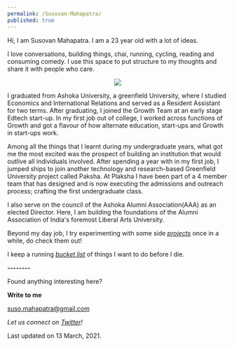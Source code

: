 ```yaml
---
permalink: /Susovan-Mahapatra/
published: true
---
```

Hi, I am Susovan Mahapatra. I am a 23 year old with a lot of ideas. 

I love conversations, building things, chai, running, cycling, reading and consuming comedy. I use this space to put structure to my thoughts and share it with people who care.

<p align="center">
  <img class="img-responsive" src="https://i.ibb.co/gSx7tPz/IMG-20210224-103403.jpg">
</p>

I graduated from Ashoka University, a greenfield University, where I studied Economics and International Relations and served as a Resident Assistant for two terms. After graduating, I joined the Growth Team at an early stage Edtech start-up. In my first job out of college, I worked across functions of Growth and got a flavour of how alternate education, start-ups and Growth in start-ups work. 

Among all the things that I learnt during my undergraduate years, what got me the most excited was the prospect of building an institution that would outlive all individuals involved. After spending a year with in my first job, I jumped ships to join another technology and research-based Greenfield University project called Paksha. At Plaksha I have been part of a 4 member team that has designed and is now executing the admissions and outreach process; crafting the first undergraduate class.

I also serve on the council of the Ashoka Alumni Association(AAA) as an elected Director. Here, I am building the foundations of the Alumni Association of India's foremost Liberal Arts University. 

Beyond my day job, I try experimenting with some side _[projects](https://whysosuso.com/projects/)_ once in a while, do check them out!

I keep a running _[bucket list](https://whysosuso.com/bucket-list/)_ of things I want to do before I die. 

**--------**

Found anything interesting here? 

**Write to me**

[suso.mahapatra@gmail.com](mailto:suso.mahapatra@gmail.com)

_Let us connect on [Twitter](https://www.twitter.com/whysosuso/)!_

Last updated on 13 March, 2021.
